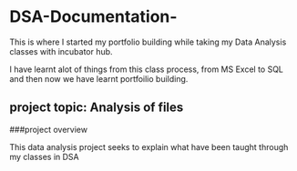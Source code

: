 # DSA-Documentation-

This is where I started my portfolio building while taking my Data Analysis classes with incubator hub.

I have learnt alot of things from this class process, from MS Excel to SQL and then now we have learnt portfoilio building.

## project topic: Analysis of files

###project overview

This data analysis project seeks to explain what have been taught through my classes in DSA
